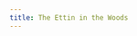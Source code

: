 ```yaml
---
title: The Ettin in the Woods
---
```


<textarea id="source" style="display: none;">

 # [The Ettin in the Woods](your-home)

A choose your own adventure style game by **Byron Pendason**

*Version 1.0*

## Your Home

> A blood curdling scream wakes you from your slumber. Your stumble out of your bed and look around. 

Your home is a simple one. Your bed is a cot on the ground, and your mom's cot is on the opposite side of the room. It is empty.

> She is nowhere to be found.

On the west wall is a fireplace. To [the east](front-yard#been-outside) is the door to the outside.

## Front Yard

> You run out into front yard, looking around frantically for your mother.

> Again, she's nowhere to be found.

To [the west](your-home) is your home.

</textarea>